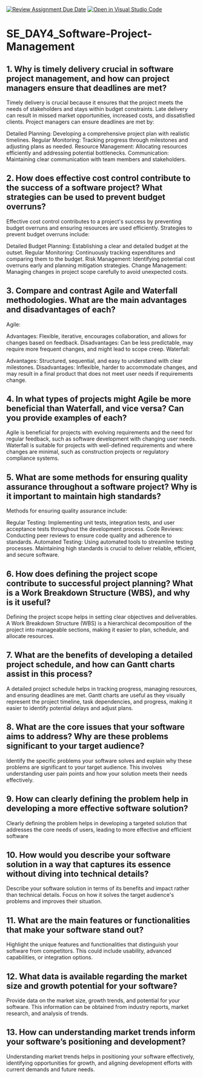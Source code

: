 [![Review Assignment Due Date](https://classroom.github.com/assets/deadline-readme-button-22041afd0340ce965d47ae6ef1cefeee28c7c493a6346c4f15d667ab976d596c.svg)](https://classroom.github.com/a/9pw6JKcu)
[![Open in Visual Studio Code](https://classroom.github.com/assets/open-in-vscode-2e0aaae1b6195c2367325f4f02e2d04e9abb55f0b24a779b69b11b9e10269abc.svg)](https://classroom.github.com/online_ide?assignment_repo_id=15679493&assignment_repo_type=AssignmentRepo)
# SE_DAY4_Software-Project-Management
## 1. Why is timely delivery crucial in software project management, and how can project managers ensure that deadlines are met?
Timely delivery is crucial because it ensures that the project meets the needs of stakeholders and stays within budget constraints. Late delivery can result in missed market opportunities, increased costs, and dissatisfied clients. Project managers can ensure deadlines are met by:

Detailed Planning: Developing a comprehensive project plan with realistic timelines.
Regular Monitoring: Tracking progress through milestones and adjusting plans as needed.
Resource Management: Allocating resources efficiently and addressing potential bottlenecks.
Communication: Maintaining clear communication with team members and stakeholders.

## 2. How does effective cost control contribute to the success of a software project? What strategies can be used to prevent budget overruns?
Effective cost control contributes to a project's success by preventing budget overruns and ensuring resources are used efficiently. Strategies to prevent budget overruns include:

Detailed Budget Planning: Establishing a clear and detailed budget at the outset.
Regular Monitoring: Continuously tracking expenditures and comparing them to the budget.
Risk Management: Identifying potential cost overruns early and planning mitigation strategies.
Change Management: Managing changes in project scope carefully to avoid unexpected costs.

## 3. Compare and contrast Agile and Waterfall methodologies. What are the main advantages and disadvantages of each?
Agile:

Advantages: Flexible, iterative, encourages collaboration, and allows for changes based on feedback.
Disadvantages: Can be less predictable, may require more frequent changes, and might lead to scope creep.
Waterfall:

Advantages: Structured, sequential, and easy to understand with clear milestones.
Disadvantages: Inflexible, harder to accommodate changes, and may result in a final product that does not meet user needs if requirements change.

## 4. In what types of projects might Agile be more beneficial than Waterfall, and vice versa? Can you provide examples of each?
Agile is beneficial for projects with evolving requirements and the need for regular feedback, such as software development with changing user needs.
Waterfall is suitable for projects with well-defined requirements and where changes are minimal, such as construction projects or regulatory compliance systems.

## 5. What are some methods for ensuring quality assurance throughout a software project? Why is it important to maintain high standards?

Methods for ensuring quality assurance include:

Regular Testing: Implementing unit tests, integration tests, and user acceptance tests throughout the development process.
Code Reviews: Conducting peer reviews to ensure code quality and adherence to standards.
Automated Testing: Using automated tools to streamline testing processes. Maintaining high standards is crucial to deliver reliable, efficient, and secure software.
## 6. How does defining the project scope contribute to successful project planning? What is a Work Breakdown Structure (WBS), and why is it useful?
Defining the project scope helps in setting clear objectives and deliverables. A Work Breakdown Structure (WBS) is a hierarchical decomposition of the project into manageable sections, making it easier to plan, schedule, and allocate resources.

## 7. What are the benefits of developing a detailed project schedule, and how can Gantt charts assist in this process?

A detailed project schedule helps in tracking progress, managing resources, and ensuring deadlines are met. Gantt charts are useful as they visually represent the project timeline, task dependencies, and progress, making it easier to identify potential delays and adjust plans.

## 8. What are the core issues that your software aims to address? Why are these problems significant to your target audience?
Identify the specific problems your software solves and explain why these problems are significant to your target audience. This involves understanding user pain points and how your solution meets their needs effectively.

## 9. How can clearly defining the problem help in developing a more effective software solution?
Clearly defining the problem helps in developing a targeted solution that addresses the core needs of users, leading to more effective and efficient software

## 10. How would you describe your software solution in a way that captures its essence without diving into technical details?

Describe your software solution in terms of its benefits and impact rather than technical details. Focus on how it solves the target audience's problems and improves their situation.

## 11. What are the main features or functionalities that make your software stand out?

Highlight the unique features and functionalities that distinguish your software from competitors. This could include usability, advanced capabilities, or integration options.

## 12. What data is available regarding the market size and growth potential for your software?

Provide data on the market size, growth trends, and potential for your software. This information can be obtained from industry reports, market research, and analysis of trends.

## 13. How can understanding market trends inform your software’s positioning and development?

Understanding market trends helps in positioning your software effectively, identifying opportunities for growth, and aligning development efforts with current demands and future needs.
